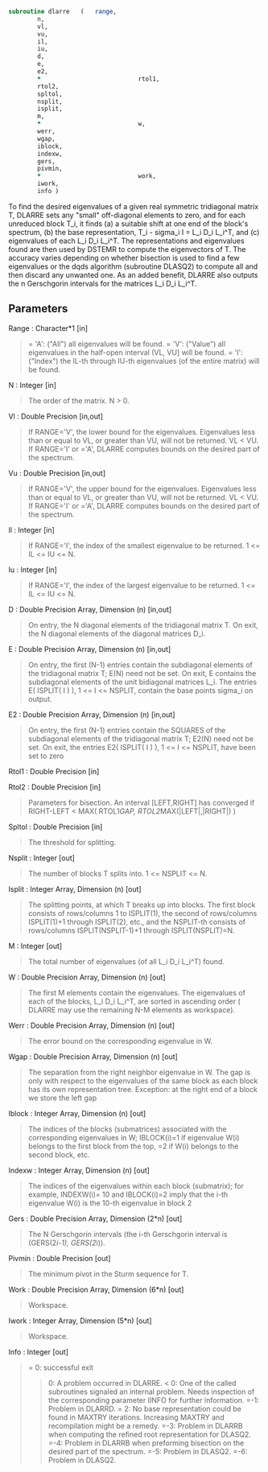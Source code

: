 ```fortran
subroutine dlarre	(	range,
		n,
		vl,
		vu,
		il,
		iu,
		d,
		e,
		e2,
		*                           rtol1,
		rtol2,
		spltol,
		nsplit,
		isplit,
		m,
		*                           w,
		werr,
		wgap,
		iblock,
		indexw,
		gers,
		pivmin,
		*                           work,
		iwork,
		info )
```

 To find the desired eigenvalues of a given real symmetric
 tridiagonal matrix T, DLARRE sets any "small" off-diagonal
 elements to zero, and for each unreduced block T_i, it finds
 (a) a suitable shift at one end of the block's spectrum,
 (b) the base representation, T_i - sigma_i I = L_i D_i L_i^T, and
 (c) eigenvalues of each L_i D_i L_i^T.
 The representations and eigenvalues found are then used by
 DSTEMR to compute the eigenvectors of T.
 The accuracy varies depending on whether bisection is used to
 find a few eigenvalues or the dqds algorithm (subroutine DLASQ2) to
 compute all and then discard any unwanted one.
 As an added benefit, DLARRE also outputs the n
 Gerschgorin intervals for the matrices L_i D_i L_i^T.

## Parameters
Range : Character*1 [in]
> = 'A': ("All")   all eigenvalues will be found.
> = 'V': ("Value") all eigenvalues in the half-open interval
> (VL, VU] will be found.
> = 'I': ("Index") the IL-th through IU-th eigenvalues (of the
> entire matrix) will be found.

N : Integer [in]
> The order of the matrix. N > 0.

Vl : Double Precision [in,out]
> If RANGE='V', the lower bound for the eigenvalues.
> Eigenvalues less than or equal to VL, or greater than VU,
> will not be returned.  VL < VU.
> If RANGE='I' or ='A', DLARRE computes bounds on the desired
> part of the spectrum.

Vu : Double Precision [in,out]
> If RANGE='V', the upper bound for the eigenvalues.
> Eigenvalues less than or equal to VL, or greater than VU,
> will not be returned.  VL < VU.
> If RANGE='I' or ='A', DLARRE computes bounds on the desired
> part of the spectrum.

Il : Integer [in]
> If RANGE='I', the index of the
> smallest eigenvalue to be returned.
> 1 <= IL <= IU <= N.

Iu : Integer [in]
> If RANGE='I', the index of the
> largest eigenvalue to be returned.
> 1 <= IL <= IU <= N.

D : Double Precision Array, Dimension (n) [in,out]
> On entry, the N diagonal elements of the tridiagonal
> matrix T.
> On exit, the N diagonal elements of the diagonal
> matrices D_i.

E : Double Precision Array, Dimension (n) [in,out]
> On entry, the first (N-1) entries contain the subdiagonal
> elements of the tridiagonal matrix T; E(N) need not be set.
> On exit, E contains the subdiagonal elements of the unit
> bidiagonal matrices L_i. The entries E( ISPLIT( I ) ),
> 1 <= I <= NSPLIT, contain the base points sigma_i on output.

E2 : Double Precision Array, Dimension (n) [in,out]
> On entry, the first (N-1) entries contain the SQUARES of the
> subdiagonal elements of the tridiagonal matrix T;
> E2(N) need not be set.
> On exit, the entries E2( ISPLIT( I ) ),
> 1 <= I <= NSPLIT, have been set to zero

Rtol1 : Double Precision [in]

Rtol2 : Double Precision [in]
> Parameters for bisection.
> An interval [LEFT,RIGHT] has converged if
> RIGHT-LEFT < MAX( RTOL1*GAP, RTOL2*MAX(|LEFT|,|RIGHT|) )

Spltol : Double Precision [in]
> The threshold for splitting.

Nsplit : Integer [out]
> The number of blocks T splits into. 1 <= NSPLIT <= N.

Isplit : Integer Array, Dimension (n) [out]
> The splitting points, at which T breaks up into blocks.
> The first block consists of rows/columns 1 to ISPLIT(1),
> the second of rows/columns ISPLIT(1)+1 through ISPLIT(2),
> etc., and the NSPLIT-th consists of rows/columns
> ISPLIT(NSPLIT-1)+1 through ISPLIT(NSPLIT)=N.

M : Integer [out]
> The total number of eigenvalues (of all L_i D_i L_i^T)
> found.

W : Double Precision Array, Dimension (n) [out]
> The first M elements contain the eigenvalues. The
> eigenvalues of each of the blocks, L_i D_i L_i^T, are
> sorted in ascending order ( DLARRE may use the
> remaining N-M elements as workspace).

Werr : Double Precision Array, Dimension (n) [out]
> The error bound on the corresponding eigenvalue in W.

Wgap : Double Precision Array, Dimension (n) [out]
> The separation from the right neighbor eigenvalue in W.
> The gap is only with respect to the eigenvalues of the same block
> as each block has its own representation tree.
> Exception: at the right end of a block we store the left gap

Iblock : Integer Array, Dimension (n) [out]
> The indices of the blocks (submatrices) associated with the
> corresponding eigenvalues in W; IBLOCK(i)=1 if eigenvalue
> W(i) belongs to the first block from the top, =2 if W(i)
> belongs to the second block, etc.

Indexw : Integer Array, Dimension (n) [out]
> The indices of the eigenvalues within each block (submatrix);
> for example, INDEXW(i)= 10 and IBLOCK(i)=2 imply that the
> i-th eigenvalue W(i) is the 10-th eigenvalue in block 2

Gers : Double Precision Array, Dimension (2*n) [out]
> The N Gerschgorin intervals (the i-th Gerschgorin interval
> is (GERS(2*i-1), GERS(2*i)).

Pivmin : Double Precision [out]
> The minimum pivot in the Sturm sequence for T.

Work : Double Precision Array, Dimension (6*n) [out]
> Workspace.

Iwork : Integer Array, Dimension (5*n) [out]
> Workspace.

Info : Integer [out]
> = 0:  successful exit
> > 0:  A problem occurred in DLARRE.
> < 0:  One of the called subroutines signaled an internal problem.
> Needs inspection of the corresponding parameter IINFO
> for further information.
> =-1:  Problem in DLARRD.
> = 2:  No base representation could be found in MAXTRY iterations.
> Increasing MAXTRY and recompilation might be a remedy.
> =-3:  Problem in DLARRB when computing the refined root
> representation for DLASQ2.
> =-4:  Problem in DLARRB when preforming bisection on the
> desired part of the spectrum.
> =-5:  Problem in DLASQ2.
> =-6:  Problem in DLASQ2.

